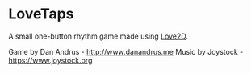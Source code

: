 # LoveTaps

A small one-button rhythm game made using [Love2D](https://love2d.org).

Game by Dan Andrus - http://www.danandrus.me
Music by Joystock - https://www.joystock.org
